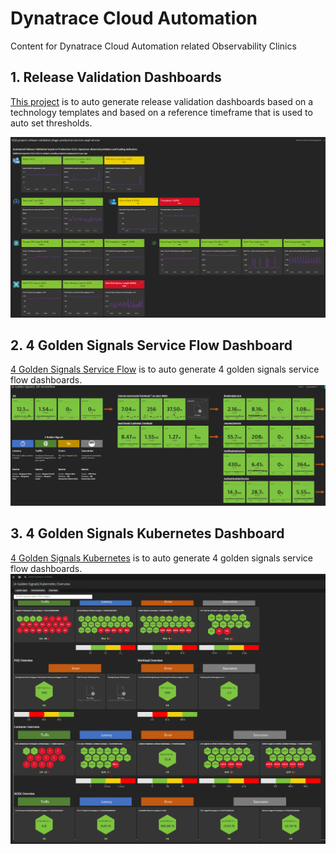 # Dynatrace Cloud Automation
Content for Dynatrace Cloud Automation related Observability Clinics

## 1. Release Validation Dashboards

[This project](release-validation-dashboards/README.md) is to auto generate release validation dashboards based on a technology templates and based on a reference timeframe that is used to auto set thresholds.

![](./release-validation-dashboards/image/dashboard.png)

## 2. 4 Golden Signals Service Flow Dashboard

[4 Golden Signals Service Flow](4-golden-signals-serviceflow/README.md) is to auto generate 4 golden signals service flow dashboards.
![](./4-golden-signals-serviceflow/image/dashboard.png)

## 3. 4 Golden Signals Kubernetes Dashboard

[4 Golden Signals Kubernetes](4-golden-signals-kubernetes/README.md) is to auto generate 4 golden signals service flow dashboards.
![](./4-golden-signals-kubernetes/image/dashboard.png)
